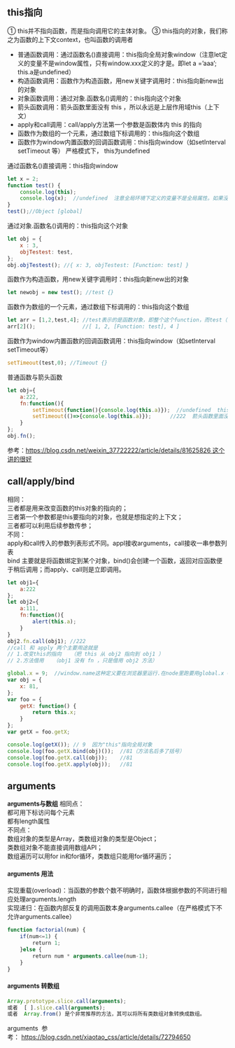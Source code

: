 ## this指向
 ① this并不指向函数，而是指向调用它的主体对象。
 ③ this指向的对象，我们称之为函数的上下文context，也叫函数的调用者

- 普通函数调用：通过函数名()直接调用：this指向全局对象window（注意let定义的变量不是window属性，只有window.xxx定义的才是。即let a =’aaa’; this.a是undefined）
- 构造函数调用：函数作为构造函数，用new关键字调用时：this指向新new出的对象
- 对象函数调用：通过对象.函数名()调用的：this指向这个对象
- 箭头函数调用：箭头函数里面没有 this ，所以永远是上层作用域this（上下文）
- apply和call调用：call/apply方法第一个参数是函数体内 this 的指向
- 函数作为数组的一个元素，通过数组下标调用的：this指向这个数组
- 函数作为window内置函数的回调函数调用：this指向window（如setInterval setTimeout 等）
严格模式下， this为undefined 

通过函数名()直接调用：this指向window
```js
let x = 2;
function test() {
    console.log(this);
    console.log(x);  //undefined  注意全局环境下定义的变量不是全局属性。如果没有定义window.namef，会输出undefined
}
test();//Object [global]
```

通过对象.函数名()调用的：this指向这个对象
```js
let obj = {
    x : 3,
    objTestest: test,
};
obj.objTestest(); //{ x: 3, objTestest: [Function: test] }
```

函数作为构造函数，用new关键字调用时：this指向新new出的对象
```js
let newobj = new test(); //test {}
```


函数作为数组的一个元素，通过数组下标调用的：this指向这个数组
```js
let arr = [1,2,test,4]; //test表示的是函数对象，即整个这个function，而test（）表示调用函数，有return就对应一个返回值
arr[2]();               //[ 1, 2, [Function: test], 4 ]
```

函数作为window内置函数的回调函数调用：this指向window（如setInterval setTimeout等）
```js
setTimeout(test,0); //Timeout {}
```


普通函数与箭头函数
```js
let obj={
    a:222,
    fn:function(){
        setTimeout(function(){console.log(this.a)});  //undefined  this指向是 window setTimeout，window 下面没有a ，所以这里输出 undefined。
        setTimeout(()=>{console.log(this.a)});      //222  箭头函数里面没有 this,所以要向上层作用域查找，fn 里面的 this 指向 obj
    }
};
obj.fn();
```
参考：https://blog.csdn.net/weixin_37722222/article/details/81625826 这个讲的很好


## call/apply/bind
相同：  
三者都是用来改变函数的this对象的指向的；  
三者第一个参数都是this要指向的对象，也就是想指定的上下文；  
三者都可以利用后续参数传参；  
不同：    
apply和call传入的参数列表形式不同。appl接收arguments，call接收一串参数列表  
bind 主要就是将函数绑定到某个对象，bind()会创建一个函数，返回对应函数便于稍后调用；而apply、call则是立即调用。  

```js
let obj1={
    a:222
};
let obj2={
    a:111,
    fn:function(){
        alert(this.a);
    }
}
obj2.fn.call(obj1); //222
//call 和 apply 两个主要用途就是
// 1.改变this的指向   （把 this 从 obj2 指向到 obj1 ）
// 2.方法借用   （obj1 没有 fn ，只是借用 obj2 方法）
```

```js
global.x = 9;  //window.name这种定义要在浏览器里运行.在node里跑要用global.x = 9;
var obj = {
    x: 81,
};
var foo = {
    getX: function() {
        return this.x;
    }
};
var getX = foo.getX;

console.log(getX()); // 9  因为"this"指向全局对象
console.log(foo.getX.bind(obj)());  //81（方法名后多了括号）
console.log(foo.getX.call(obj));    //81
console.log(foo.getX.apply(obj));   //81
```

## arguments
**arguments与数组**
相同点：  
都可用下标访问每个元素  
都有length属性  
不同点：  
数组对象的类型是Array，类数组对象的类型是Object；  
类数组对象不能直接调用数组API；  
数组遍历可以用for in和for循环，类数组只能用for循环遍历；  


#### arguments 用法

实现重载(overload)：当函数的参数个数不明确时，函数体根据参数的不同进行相应处理arguments.length  
实现递归：在函数内部反复的调用函数本身arguments.callee（在严格模式下不允许arguments.callee）
```js
function factorial(num) {
    if(num<=1) {
        return 1;
    }else {
        return num * arguments.callee(num-1);
    }
}
```
#### arguments 转数组
```js
Array.prototype.slice.call(arguments);
或者  [ ].slice.call(arguments);
或者  Array.from() 是个非常推荐的方法，其可以将所有类数组对象转换成数组。
```

arguments  参考： https://blog.csdn.net/xiaotao_css/article/details/72794650